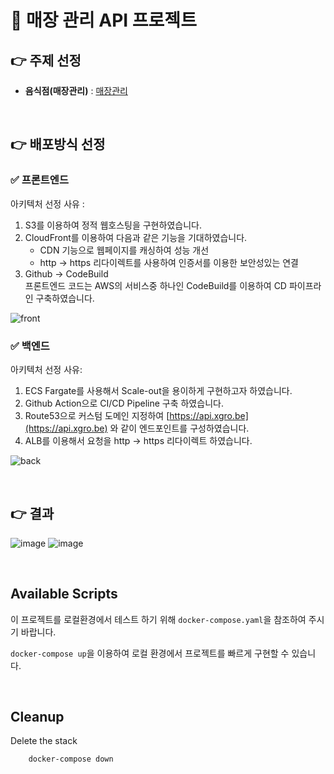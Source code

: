 # 📌 매장 관리 API 프로젝트
## 👉 주제 선정
- **음식점(매장관리)** : [매장관리](https://app.swaggerhub.com/apis-docs/gotoweb/restaurant/1.0)

<br>

## 👉 배포방식 선정

### ✅ 프론트엔드

아키텍처 선정 사유 : 

1. S3를 이용하여 정적 웹호스팅을 구현하였습니다.
2. CloudFront를 이용하여 다음과 같은 기능을 기대하였습니다.
    - CDN 기능으로 웹페이지를 캐싱하여 성능 개선 
    - http → https 리다이렉트를 사용하여 인증서를 이용한 보안성있는 연결
3. Github → CodeBuild   
   프론트엔드 코드는 AWS의 서비스중 하나인 CodeBuild를 이용하여 CD 파이프라인 구축하였습니다.
    
![front](https://user-images.githubusercontent.com/76501289/186059723-ab7d37b7-2d6f-4c27-a6de-713f7472b6ad.png)


### ✅ 백엔드

아키텍처 선정 사유: 

1. ECS Fargate를 사용해서 Scale-out을 용이하게 구현하고자 하였습니다.  
2. Github Action으로 CI/CD Pipeline 구축 하였습니다.  
3. Route53으로 커스텀 도메인 지정하여 [https://api.xgro.be](https://api.xgro.be) 와 같이 엔드포인트를 구성하였습니다.
4. ALB를 이용해서 요청을 http → https 리다이렉트 하였습니다.

![back](https://user-images.githubusercontent.com/76501289/186059737-c133a826-1752-4dd2-b3a2-eed2aab2bbfc.png)

<br>

## 👉 결과
![image](https://user-images.githubusercontent.com/76501289/186059824-e95f094a-d51b-40a3-9bc6-91ab5f22c2aa.png)
![image](https://user-images.githubusercontent.com/76501289/186059841-4ff63ef0-8d6e-43a8-8f10-67c0633147d4.png)

<br>

## Available Scripts

이 프로젝트를 로컬환경에서 테스트 하기 위해 `docker-compose.yaml`을 참조하여 주시기 바랍니다.

`docker-compose up`을 이용하여 로컬 환경에서 프로젝트를 빠르게 구현할 수 있습니다.

<br>

## Cleanup
Delete the stack
```
    docker-compose down
```
